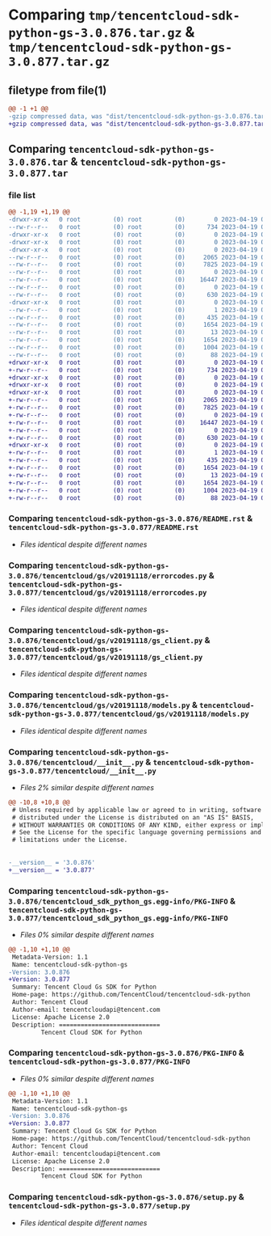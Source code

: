 # Comparing `tmp/tencentcloud-sdk-python-gs-3.0.876.tar.gz` & `tmp/tencentcloud-sdk-python-gs-3.0.877.tar.gz`

## filetype from file(1)

```diff
@@ -1 +1 @@
-gzip compressed data, was "dist/tencentcloud-sdk-python-gs-3.0.876.tar", last modified: Wed Apr 19 00:28:27 2023, max compression
+gzip compressed data, was "dist/tencentcloud-sdk-python-gs-3.0.877.tar", last modified: Wed Apr 19 09:17:51 2023, max compression
```

## Comparing `tencentcloud-sdk-python-gs-3.0.876.tar` & `tencentcloud-sdk-python-gs-3.0.877.tar`

### file list

```diff
@@ -1,19 +1,19 @@
-drwxr-xr-x   0 root         (0) root         (0)        0 2023-04-19 00:28:27.000000 tencentcloud-sdk-python-gs-3.0.876/
--rw-r--r--   0 root         (0) root         (0)      734 2023-04-19 00:28:27.000000 tencentcloud-sdk-python-gs-3.0.876/README.rst
-drwxr-xr-x   0 root         (0) root         (0)        0 2023-04-19 00:28:27.000000 tencentcloud-sdk-python-gs-3.0.876/tencentcloud/
-drwxr-xr-x   0 root         (0) root         (0)        0 2023-04-19 00:28:27.000000 tencentcloud-sdk-python-gs-3.0.876/tencentcloud/gs/
-drwxr-xr-x   0 root         (0) root         (0)        0 2023-04-19 00:28:27.000000 tencentcloud-sdk-python-gs-3.0.876/tencentcloud/gs/v20191118/
--rw-r--r--   0 root         (0) root         (0)     2065 2023-04-19 00:28:27.000000 tencentcloud-sdk-python-gs-3.0.876/tencentcloud/gs/v20191118/errorcodes.py
--rw-r--r--   0 root         (0) root         (0)     7825 2023-04-19 00:28:27.000000 tencentcloud-sdk-python-gs-3.0.876/tencentcloud/gs/v20191118/gs_client.py
--rw-r--r--   0 root         (0) root         (0)        0 2023-04-19 00:28:27.000000 tencentcloud-sdk-python-gs-3.0.876/tencentcloud/gs/v20191118/__init__.py
--rw-r--r--   0 root         (0) root         (0)    16447 2023-04-19 00:28:27.000000 tencentcloud-sdk-python-gs-3.0.876/tencentcloud/gs/v20191118/models.py
--rw-r--r--   0 root         (0) root         (0)        0 2023-04-19 00:28:27.000000 tencentcloud-sdk-python-gs-3.0.876/tencentcloud/gs/__init__.py
--rw-r--r--   0 root         (0) root         (0)      630 2023-04-19 00:28:27.000000 tencentcloud-sdk-python-gs-3.0.876/tencentcloud/__init__.py
-drwxr-xr-x   0 root         (0) root         (0)        0 2023-04-19 00:28:27.000000 tencentcloud-sdk-python-gs-3.0.876/tencentcloud_sdk_python_gs.egg-info/
--rw-r--r--   0 root         (0) root         (0)        1 2023-04-19 00:28:27.000000 tencentcloud-sdk-python-gs-3.0.876/tencentcloud_sdk_python_gs.egg-info/dependency_links.txt
--rw-r--r--   0 root         (0) root         (0)      435 2023-04-19 00:28:27.000000 tencentcloud-sdk-python-gs-3.0.876/tencentcloud_sdk_python_gs.egg-info/SOURCES.txt
--rw-r--r--   0 root         (0) root         (0)     1654 2023-04-19 00:28:27.000000 tencentcloud-sdk-python-gs-3.0.876/tencentcloud_sdk_python_gs.egg-info/PKG-INFO
--rw-r--r--   0 root         (0) root         (0)       13 2023-04-19 00:28:27.000000 tencentcloud-sdk-python-gs-3.0.876/tencentcloud_sdk_python_gs.egg-info/top_level.txt
--rw-r--r--   0 root         (0) root         (0)     1654 2023-04-19 00:28:27.000000 tencentcloud-sdk-python-gs-3.0.876/PKG-INFO
--rw-r--r--   0 root         (0) root         (0)     1004 2023-04-19 00:28:27.000000 tencentcloud-sdk-python-gs-3.0.876/setup.py
--rw-r--r--   0 root         (0) root         (0)       88 2023-04-19 00:28:27.000000 tencentcloud-sdk-python-gs-3.0.876/setup.cfg
+drwxr-xr-x   0 root         (0) root         (0)        0 2023-04-19 09:17:51.000000 tencentcloud-sdk-python-gs-3.0.877/
+-rw-r--r--   0 root         (0) root         (0)      734 2023-04-19 09:17:51.000000 tencentcloud-sdk-python-gs-3.0.877/README.rst
+drwxr-xr-x   0 root         (0) root         (0)        0 2023-04-19 09:17:51.000000 tencentcloud-sdk-python-gs-3.0.877/tencentcloud/
+drwxr-xr-x   0 root         (0) root         (0)        0 2023-04-19 09:17:51.000000 tencentcloud-sdk-python-gs-3.0.877/tencentcloud/gs/
+drwxr-xr-x   0 root         (0) root         (0)        0 2023-04-19 09:17:51.000000 tencentcloud-sdk-python-gs-3.0.877/tencentcloud/gs/v20191118/
+-rw-r--r--   0 root         (0) root         (0)     2065 2023-04-19 09:17:51.000000 tencentcloud-sdk-python-gs-3.0.877/tencentcloud/gs/v20191118/errorcodes.py
+-rw-r--r--   0 root         (0) root         (0)     7825 2023-04-19 09:17:51.000000 tencentcloud-sdk-python-gs-3.0.877/tencentcloud/gs/v20191118/gs_client.py
+-rw-r--r--   0 root         (0) root         (0)        0 2023-04-19 09:17:51.000000 tencentcloud-sdk-python-gs-3.0.877/tencentcloud/gs/v20191118/__init__.py
+-rw-r--r--   0 root         (0) root         (0)    16447 2023-04-19 09:17:51.000000 tencentcloud-sdk-python-gs-3.0.877/tencentcloud/gs/v20191118/models.py
+-rw-r--r--   0 root         (0) root         (0)        0 2023-04-19 09:17:51.000000 tencentcloud-sdk-python-gs-3.0.877/tencentcloud/gs/__init__.py
+-rw-r--r--   0 root         (0) root         (0)      630 2023-04-19 09:17:51.000000 tencentcloud-sdk-python-gs-3.0.877/tencentcloud/__init__.py
+drwxr-xr-x   0 root         (0) root         (0)        0 2023-04-19 09:17:51.000000 tencentcloud-sdk-python-gs-3.0.877/tencentcloud_sdk_python_gs.egg-info/
+-rw-r--r--   0 root         (0) root         (0)        1 2023-04-19 09:17:51.000000 tencentcloud-sdk-python-gs-3.0.877/tencentcloud_sdk_python_gs.egg-info/dependency_links.txt
+-rw-r--r--   0 root         (0) root         (0)      435 2023-04-19 09:17:51.000000 tencentcloud-sdk-python-gs-3.0.877/tencentcloud_sdk_python_gs.egg-info/SOURCES.txt
+-rw-r--r--   0 root         (0) root         (0)     1654 2023-04-19 09:17:51.000000 tencentcloud-sdk-python-gs-3.0.877/tencentcloud_sdk_python_gs.egg-info/PKG-INFO
+-rw-r--r--   0 root         (0) root         (0)       13 2023-04-19 09:17:51.000000 tencentcloud-sdk-python-gs-3.0.877/tencentcloud_sdk_python_gs.egg-info/top_level.txt
+-rw-r--r--   0 root         (0) root         (0)     1654 2023-04-19 09:17:51.000000 tencentcloud-sdk-python-gs-3.0.877/PKG-INFO
+-rw-r--r--   0 root         (0) root         (0)     1004 2023-04-19 09:17:51.000000 tencentcloud-sdk-python-gs-3.0.877/setup.py
+-rw-r--r--   0 root         (0) root         (0)       88 2023-04-19 09:17:51.000000 tencentcloud-sdk-python-gs-3.0.877/setup.cfg
```

### Comparing `tencentcloud-sdk-python-gs-3.0.876/README.rst` & `tencentcloud-sdk-python-gs-3.0.877/README.rst`

 * *Files identical despite different names*

### Comparing `tencentcloud-sdk-python-gs-3.0.876/tencentcloud/gs/v20191118/errorcodes.py` & `tencentcloud-sdk-python-gs-3.0.877/tencentcloud/gs/v20191118/errorcodes.py`

 * *Files identical despite different names*

### Comparing `tencentcloud-sdk-python-gs-3.0.876/tencentcloud/gs/v20191118/gs_client.py` & `tencentcloud-sdk-python-gs-3.0.877/tencentcloud/gs/v20191118/gs_client.py`

 * *Files identical despite different names*

### Comparing `tencentcloud-sdk-python-gs-3.0.876/tencentcloud/gs/v20191118/models.py` & `tencentcloud-sdk-python-gs-3.0.877/tencentcloud/gs/v20191118/models.py`

 * *Files identical despite different names*

### Comparing `tencentcloud-sdk-python-gs-3.0.876/tencentcloud/__init__.py` & `tencentcloud-sdk-python-gs-3.0.877/tencentcloud/__init__.py`

 * *Files 2% similar despite different names*

```diff
@@ -10,8 +10,8 @@
 # Unless required by applicable law or agreed to in writing, software
 # distributed under the License is distributed on an "AS IS" BASIS,
 # WITHOUT WARRANTIES OR CONDITIONS OF ANY KIND, either express or implied.
 # See the License for the specific language governing permissions and
 # limitations under the License.
 
 
-__version__ = '3.0.876'
+__version__ = '3.0.877'
```

### Comparing `tencentcloud-sdk-python-gs-3.0.876/tencentcloud_sdk_python_gs.egg-info/PKG-INFO` & `tencentcloud-sdk-python-gs-3.0.877/tencentcloud_sdk_python_gs.egg-info/PKG-INFO`

 * *Files 0% similar despite different names*

```diff
@@ -1,10 +1,10 @@
 Metadata-Version: 1.1
 Name: tencentcloud-sdk-python-gs
-Version: 3.0.876
+Version: 3.0.877
 Summary: Tencent Cloud Gs SDK for Python
 Home-page: https://github.com/TencentCloud/tencentcloud-sdk-python
 Author: Tencent Cloud
 Author-email: tencentcloudapi@tencent.com
 License: Apache License 2.0
 Description: ============================
         Tencent Cloud SDK for Python
```

### Comparing `tencentcloud-sdk-python-gs-3.0.876/PKG-INFO` & `tencentcloud-sdk-python-gs-3.0.877/PKG-INFO`

 * *Files 0% similar despite different names*

```diff
@@ -1,10 +1,10 @@
 Metadata-Version: 1.1
 Name: tencentcloud-sdk-python-gs
-Version: 3.0.876
+Version: 3.0.877
 Summary: Tencent Cloud Gs SDK for Python
 Home-page: https://github.com/TencentCloud/tencentcloud-sdk-python
 Author: Tencent Cloud
 Author-email: tencentcloudapi@tencent.com
 License: Apache License 2.0
 Description: ============================
         Tencent Cloud SDK for Python
```

### Comparing `tencentcloud-sdk-python-gs-3.0.876/setup.py` & `tencentcloud-sdk-python-gs-3.0.877/setup.py`

 * *Files identical despite different names*

